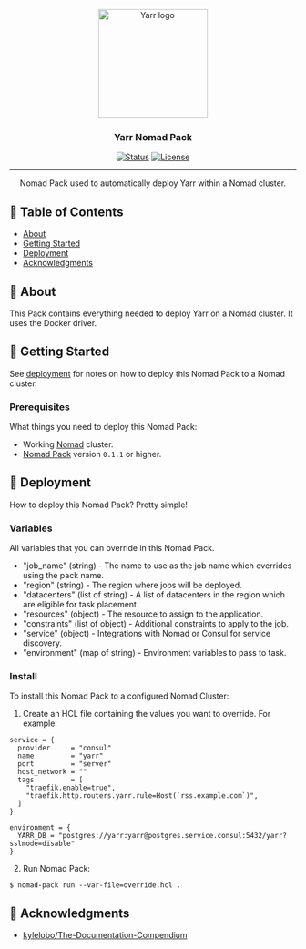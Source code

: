<p align="center">
  <a href="https://github.com/jgkawell/yarr" rel="noopener">
  <img width=192px src="https://raw.githubusercontent.com/jgkawell/yarr/main/assets/graphicarts/anchor.svg" alt="Yarr logo"></a>
</p>

<h3 align="center">Yarr Nomad Pack</h3>

<div align="center">

[![Status](https://img.shields.io/badge/status-active-success.svg)]()
[![License](https://img.shields.io/badge/license-MIT-blue.svg)](/LICENSE)

</div>

---

<p align="center"> Nomad Pack used to automatically deploy Yarr within a Nomad cluster.
    <br> 
</p>

## 📝 Table of Contents

- [About](#about)
- [Getting Started](#getting_started)
- [Deployment](#deployment)
- [Acknowledgments](#acknowledgement)

## 🧐 About <a name = "about"></a>

This Pack contains everything needed to deploy Yarr on a Nomad cluster. It uses the Docker driver.

## 🏁 Getting Started <a name = "getting_started"></a>

See [deployment](#deployment) for notes on how to deploy this Nomad Pack to a Nomad cluster.

### Prerequisites

What things you need to deploy this Nomad Pack:

- Working [Nomad](https://www.nomadproject.io/) cluster.
- [Nomad Pack](https://github.com/hashicorp/nomad-pack) version `0.1.1` or higher.

## 🚀 Deployment <a name = "deployment"></a>

How to deploy this Nomad Pack? Pretty simple!

### Variables

All variables that you can override in this Nomad Pack.

- "job_name" (string) - The name to use as the job name which overrides using the pack name.
- "region" (string) - The region where jobs will be deployed.
- "datacenters" (list of string) - A list of datacenters in the region which are eligible for task placement.
- "resources" (object) - The resource to assign to the application.
- "constraints" (list of object) - Additional constraints to apply to the job.
- "service" (object) - Integrations with Nomad or Consul for service discovery.
- "environment" (map of string) - Environment variables to pass to task.

### Install

To install this Nomad Pack to a configured Nomad Cluster:

1. Create an HCL file containing the values you want to override. For example:

```hcl
service = {
  provider     = "consul"
  name         = "yarr"
  port         = "server"
  host_network = ""
  tags         = [
    "traefik.enable=true",
    "traefik.http.routers.yarr.rule=Host(`rss.example.com`)",
  ]
}

environment = {
  YARR_DB = "postgres://yarr:yarr@postgres.service.consul:5432/yarr?sslmode=disable"
}
```

2. Run Nomad Pack:

```shell
$ nomad-pack run --var-file=override.hcl .
```

## 🎉 Acknowledgments <a name = "acknowledgments"></a>

- [kylelobo/The-Documentation-Compendium](https://github.com/kylelobo/The-Documentation-Compendium)
